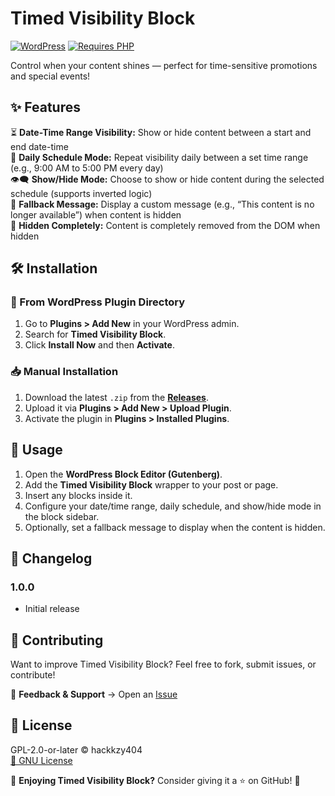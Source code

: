 # Timed Visibility Block

[![WordPress](https://img.shields.io/badge/WordPress-6.5+-informational?logo=WordPress&style=flat&logoColor=ffffff&color=3858e9&labelColor=3858e9)](https://wordpress.org/download/releases/6-5/)
[![Requires PHP](https://img.shields.io/badge/PHP%207.4%2B-4f5b93?style=flat&logo=php&logoColor=white)](https://www.php.net/releases/7_4_0.php)

Control when your content shines — perfect for time-sensitive promotions and special events!

## ✨ Features

⏳ **Date-Time Range Visibility:** Show or hide content between a start and end date-time  
🔄 **Daily Schedule Mode:** Repeat visibility daily between a set time range (e.g., 9:00 AM to 5:00 PM every day)  
👁️‍🗨️ **Show/Hide Mode:** Choose to show or hide content during the selected schedule (supports inverted logic)  
💬 **Fallback Message:** Display a custom message (e.g., “This content is no longer available”) when content is hidden  
🚫 **Hidden Completely:** Content is completely removed from the DOM when hidden

## 🛠️ Installation

### 🔌 From WordPress Plugin Directory

1. Go to **Plugins > Add New** in your WordPress admin.  
2. Search for **Timed Visibility Block**.  
3. Click **Install Now** and then **Activate**.

### 📥 Manual Installation

1. Download the latest `.zip` from the **[Releases](https://github.com/Hackkzy/timed-visibility-block/releases)**.  
2. Upload it via **Plugins > Add New > Upload Plugin**.  
3. Activate the plugin in **Plugins > Installed Plugins**.

## 🚀 Usage

1. Open the **WordPress Block Editor (Gutenberg)**.  
2. Add the **Timed Visibility Block** wrapper to your post or page.  
3. Insert any blocks inside it.  
4. Configure your date/time range, daily schedule, and show/hide mode in the block sidebar.  
5. Optionally, set a fallback message to display when the content is hidden.

## 📜 Changelog

### 1.0.0

- Initial release

## 🤝 Contributing

Want to improve Timed Visibility Block? Feel free to fork, submit issues, or contribute!

📩 **Feedback & Support** → Open an [Issue](https://github.com/Hackkzy/timed-visibility-block/issues)

## 📝 License

GPL-2.0-or-later © hackkzy404  
[🔗 GNU License](https://www.gnu.org/licenses/gpl-2.0.html)

🌟 **Enjoying Timed Visibility Block?** Consider giving it a ⭐ on GitHub! 🚀

